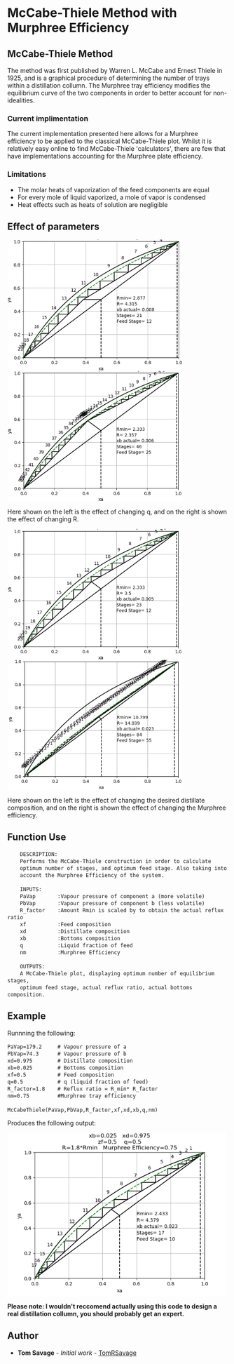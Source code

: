 
# McCabe-Thiele Method with Murphree Efficiency


## McCabe-Thiele Method
The method was first published by Warren L. McCabe and Ernest Thiele in 1925, and is a graphical procedure of determining the number of trays within a distillation collumn. The Murphree tray efficiency modifies the equilibrium curve of the two components in order to better account for non-idealities. 

### Current implimentation
The current implementation presented here allows for a Murphree efficiency to be applied to the classical McCabe-Thiele plot. Whilst it is relatively easy online to find McCabe-Thiele 'calculators', there are few that have implementations accounting for the Murphree plate efficiency. 

### Limitations
* The molar heats of vaporization of the feed components are equal
* For every mole of liquid vaporized, a mole of vapor is condensed
* Heat effects such as heats of solution are negligible

## Effect of parameters
<img align="center" src="https://github.com/TomRSavage/McCabeThiele/blob/master/q.gif" width="400"> <img align="center" src="https://github.com/TomRSavage/McCabeThiele/blob/master/R.gif" width="400"> 

Here shown on the left is the effect of changing q, and on the right is shown the effect of changing R. 

<img align="center" src="https://github.com/TomRSavage/McCabeThiele/blob/master/xd.gif" width="400"> <img align="center" src="https://github.com/TomRSavage/McCabeThiele/blob/master/nm.gif" width="400"> 

Here shown on the left is the effect of changing the desired distillate composition, and on the right is shown the effect of changing the Murphree efficiency. 

## Function Use
```
    DESCRIPTION: 
    Performs the McCabe-Thiele construction in order to calculate
    optimum number of stages, and optimum feed stage. Also taking into 
    account the Murphree Efficiency of the system. 

    INPUTS: 
    PaVap       :Vapour pressure of component a (more volatile)
    PbVap       :Vapour pressure of component b (less volatile)
    R_factor    :Amount Rmin is scaled by to obtain the actual reflux ratio
    xf          :Feed composition 
    xd          :Distillate composition 
    xb          :Bottoms composition 
    q           :Liquid fraction of feed
    nm          :Murphree Efficiency

    OUTPUTS: 
    A McCabe-Thiele plot, displaying optimum number of equilibrium stages, 
    optimum feed stage, actual reflux ratio, actual bottoms composition. 
```
## Example
Runnning the following: 
```
PaVap=179.2     # Vapour pressure of a
PbVap=74.3      # Vapour pressure of b 
xd=0.975        # Distillate composition 
xb=0.025        # Bottoms composition 
xf=0.5          # Feed composition 
q=0.5           # q (liquid fraction of feed)
R_factor=1.8    # Reflux ratio = R_min* R_factor
nm=0.75         #Murphree tray efficiency

McCabeThiele(PaVap,PbVap,R_factor,xf,xd,xb,q,nm)
```
Produces the following output: 

<img align='center' src="https://github.com/TomRSavage/McCabeThiele/blob/master/McCabeThielePlot.png" width="500">

**Please note: I wouldn't reccomend actually using this code to design a real distillation collumn,  you should probably get an expert.**

## Author

* **Tom Savage** - *Initial work* - [TomRSavage](https://github.com/TomRSavage)
